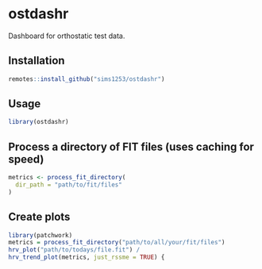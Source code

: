 # ostdashr

Dashboard for orthostatic test data.

## Installation

```r
remotes::install_github("sims1253/ostdashr")
```

## Usage

```r
library(ostdashr)
```

## Process a directory of FIT files (uses caching for speed)

```r
metrics <- process_fit_directory(
  dir_path = "path/to/fit/files"
)
```

## Create plots

```r
library(patchwork)
metrics = process_fit_directory("path/to/all/your/fit/files")
hrv_plot("path/to/todays/file.fit") / 
hrv_trend_plot(metrics, just_rssme = TRUE) {
```
